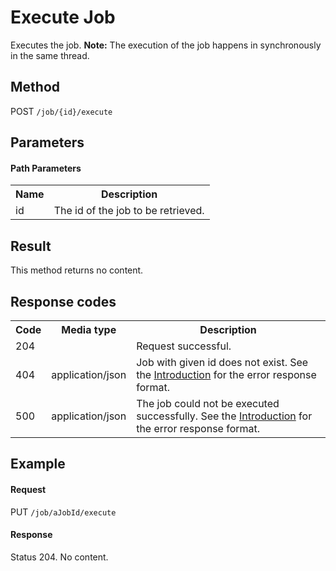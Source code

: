 Execute Job
===============

Executes the job. <strong>Note:</strong> The execution of the job happens in synchronously in the same thread.</code>


Method
------

POST <code>/job/{id}/execute</code>


Parameters
----------

#### Path Parameters

<table class="table table-striped">
  <tr>
    <th>Name</th>
    <th>Description</th>
  </tr>
  <tr>
    <td>id</td>
    <td>The id of the job to be retrieved.</td>
  </tr>
</table>
  
Result
------

This method returns no content.


Response codes
--------------  

<table class="table table-striped">
  <tr>
    <th>Code</th>
    <th>Media type</th>
    <th>Description</th>
  </tr>
  <tr>
    <td>204</td>
    <td></td>
    <td>Request successful.</td>
  </tr>
  <tr>
    <td>404</td>
    <td>application/json</td>
    <td>Job with given id does not exist. See the <a href="/api-references/rest/#!/overview/introduction">Introduction</a> for the error response format.</td>
  </tr>  
  <tr>
    <td>500</td>
    <td>application/json</td>
    <td>The job could not be executed successfully. See the <a href="/api-references/rest/#!/overview/introduction">Introduction</a> for the error response format.</td>
  </tr>
</table>

Example
-------

#### Request

PUT <code>/job/aJobId/execute</code>

#### Response

  Status 204. No content.
